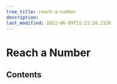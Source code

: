```yaml
---
tree_title: reach-a-number
description: 
last_modified: 2022-06-09T21:23:28.2328
---
```


# Reach a Number

## Contents
